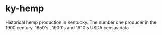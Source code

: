 # ky-hemp
Historical hemp production in Kentucky. The number one producer in the 1900 century. 1850's , 1900's and 1910's USDA census data 
